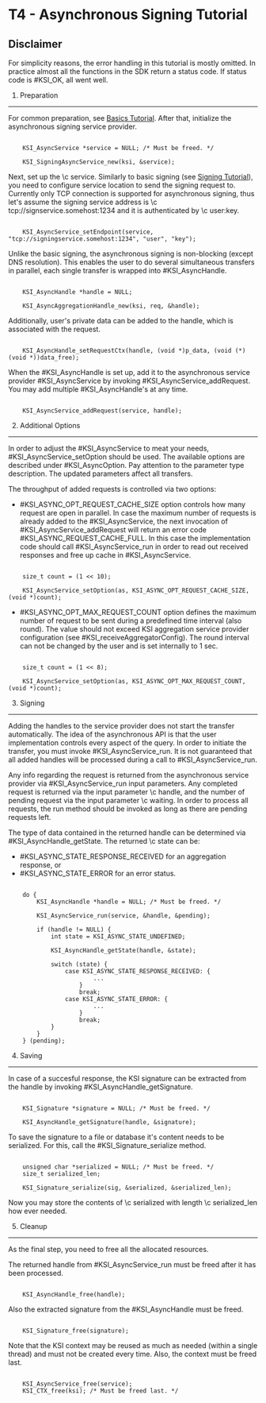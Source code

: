 T4 - Asynchronous Signing Tutorial
==================================

Disclaimer
----------

For simplicity reasons, the error handling in this tutorial is mostly omitted.
In practice almost all the functions in the SDK return a status code. If status code is #KSI_OK, all went well.

1. Preparation
--------------

For common preparation, see [Basics Tutorial](tutorial/t0_basics.md).
After that, initialize the asynchronous signing service provider.

~~~~~~~~~~{.c}

	KSI_AsyncService *service = NULL; /* Must be freed. */

	KSI_SigningAsyncService_new(ksi, &service);

~~~~~~~~~~

Next, set up the \c service. Similarly to basic signing (see [Signing Tutorial](tutorial/t1_signing.md)), you need to configure service location to send the signing request to. Currently only TCP connection is supported for asynchronous signing, thus let's assume the signing service address is \c tcp://signservice.somehost:1234 and it is authenticated by \c user:key.

~~~~~~~~~~{.c}

	KSI_AsyncService_setEndpoint(service, "tcp://signingservice.somehost:1234", "user", "key");

~~~~~~~~~~

Unlike the basic signing, the asynchronous signing is non-blocking (except DNS resolution). This enables the user to do several simultaneous transfers in parallel, each single transfer is wrapped into #KSI_AsyncHandle.

~~~~~~~~~~{.c}

	KSI_AsyncHandle *handle = NULL;

	KSI_AsyncAggregationHandle_new(ksi, req, &handle);

~~~~~~~~~~

Additionally, user's private data can be added to the handle, which is associated with the request.

~~~~~~~~~~{.c}

	KSI_AsyncHandle_setRequestCtx(handle, (void *)p_data, (void (*)(void *))data_free);

~~~~~~~~~~

When the #KSI_AsyncHandle is set up, add it to the asynchronous service provider #KSI_AsyncService by invoking #KSI_AsyncService_addRequest. You may add multiple #KSI_AsyncHandle's at any time.

~~~~~~~~~~{.c}

	KSI_AsyncService_addRequest(service, handle);

~~~~~~~~~~

2. Additional Options
----------------------

In order to adjust the #KSI_AsyncService to meat your needs, #KSI_AsyncService_setOption should be used. The available options are described under #KSI_AsyncOption. Pay attention to the parameter type description. The updated parameters affect all transfers.

The throughput of added requests is controlled via two options:
- #KSI_ASYNC_OPT_REQUEST_CACHE_SIZE option controls how many request are open in parallel. In case the maximum number of requests is already added to the #KSI_AsyncService, the next invocation of #KSI_AsyncService_addRequest will return an error code #KSI_ASYNC_REQUEST_CACHE_FULL. In this case the implementation code should call #KSI_AsyncService_run in order to read out received responses and free up cache in #KSI_AsyncService.

~~~~~~~~~~{.c}

	size_t count = (1 << 10);

	KSI_AsyncService_setOption(as, KSI_ASYNC_OPT_REQUEST_CACHE_SIZE, (void *)count);

~~~~~~~~~~

- #KSI_ASYNC_OPT_MAX_REQUEST_COUNT option defines the maximum number of request to be sent during a predefined time interval (also round). The value should not exceed KSI aggregation service provider configuration (see #KSI_receiveAggregatorConfig). The round interval can not be changed by the user and is set internally to 1 sec.

~~~~~~~~~~{.c}

	size_t count = (1 << 8);

	KSI_AsyncService_setOption(as, KSI_ASYNC_OPT_MAX_REQUEST_COUNT, (void *)count);

~~~~~~~~~~

3. Signing
----------

Adding the handles to the service provider does not start the transfer automatically. The idea of the asynchronous API is that the user implementation controls every aspect of the query. In order to initiate the transfer, you must invoke #KSI_AsyncService_run. It is not guaranteed that all added handles will be processed during a call to #KSI_AsyncService_run.

Any info regarding the request is returned from the asynchronous service provider via #KSI_AsyncService_run input parameters. Any completed request is returned via the input parameter \c handle, and the number of pending request via the input parameter \c waiting. In order to process all requests, the run method should be invoked as long as there are pending
requests left.

The type of data contained in the returned handle can be determined via #KSI_AsyncHandle_getState. The returned \c state can be:
- #KSI_ASYNC_STATE_RESPONSE_RECEIVED for an aggregation response, or
- #KSI_ASYNC_STATE_ERROR for an error status.

~~~~~~~~~~{.c}

	do {
		KSI_AsyncHandle *handle = NULL; /* Must be freed. */

		KSI_AsyncService_run(service, &handle, &pending);

		if (handle != NULL) {
			int state = KSI_ASYNC_STATE_UNDEFINED;

			KSI_AsyncHandle_getState(handle, &state);

			switch (state) {
				case KSI_ASYNC_STATE_RESPONSE_RECEIVED: {
						...
					}
					break;
				case KSI_ASYNC_STATE_ERROR: {
						...
					}
					break;
			}
		}
	} (pending);

~~~~~~~~~~

4. Saving
---------

In case of a succesful response, the KSI signature can be extracted from the handle by invoking #KSI_AsyncHandle_getSignature.

~~~~~~~~~~{.c}

	KSI_Signature *signature = NULL; /* Must be freed. */

	KSI_AsyncHandle_getSignature(handle, &signature);

~~~~~~~~~~

To save the signature to a file or database it's content needs to be serialized. For this, call the #KSI_Signature_serialize method.

~~~~~~~~~~{.c}

	unsigned char *serialized = NULL; /* Must be freed. */
	size_t serialized_len;

	KSI_Signature_serialize(sig, &serialized, &serialized_len);

~~~~~~~~~~

Now you may store the contents of \c serialized with length \c serialized_len how ever needed.

5. Cleanup
----------

As the final step, you need to free all the allocated resources.

The returned handle from #KSI_AsyncService_run must be freed after it has been processed.

~~~~~~~~~~{.c}

	KSI_AsyncHandle_free(handle);

~~~~~~~~~~

Also the extracted signature from the #KSI_AsyncHandle must be freed.

~~~~~~~~~~{.c}

	KSI_Signature_free(signature);

~~~~~~~~~~

Note that the KSI context may be reused as much as needed (within a single thread) and must not be created every time. Also, the context must be freed last.

~~~~~~~~~~{.c}

	KSI_AsyncService_free(service);
	KSI_CTX_free(ksi); /* Must be freed last. */

~~~~~~~~~~
